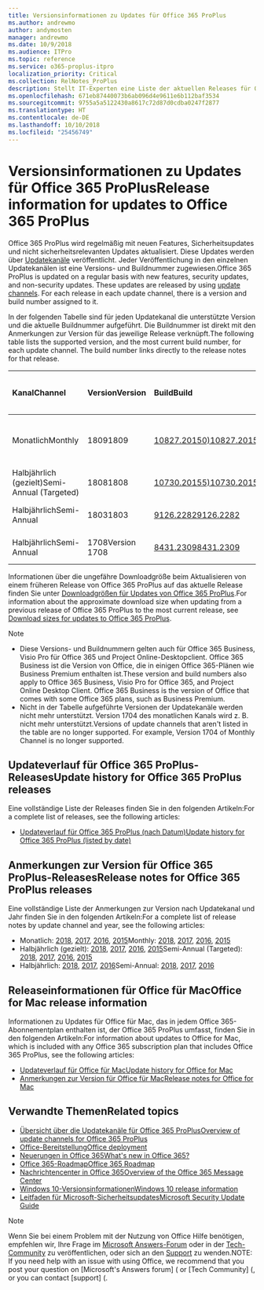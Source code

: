 ```yaml
---
title: Versionsinformationen zu Updates für Office 365 ProPlus
ms.author: andrewmo
author: andymosten
manager: andrewmo
ms.date: 10/9/2018
ms.audience: ITPro
ms.topic: reference
ms.service: o365-proplus-itpro
localization_priority: Critical
ms.collection: RelNotes_ProPlus
description: Stellt IT-Experten eine Liste der aktuellen Releases für Office 365 ProPlus für jeden Updatekanal sowie Links zu Anmerkungen zur Version und zum Updateverlauf zur Verfügung.
ms.openlocfilehash: 671eb87440073b6ab096d4e9611e6b112baf3534
ms.sourcegitcommit: 9755a5a5122430a8617c72d87d0cdba0247f2877
ms.translationtype: HT
ms.contentlocale: de-DE
ms.lasthandoff: 10/10/2018
ms.locfileid: "25456749"
---
```

# <a name="release-information-for-updates-to-office-365-proplus"></a><span data-ttu-id="247c0-103">Versionsinformationen zu Updates für Office 365 ProPlus</span><span class="sxs-lookup"><span data-stu-id="247c0-103">Release information for updates to Office 365 ProPlus</span></span>

<span data-ttu-id="247c0-p101">Office 365 ProPlus wird regelmäßig mit neuen Features, Sicherheitsupdates und nicht sicherheitsrelevanten Updates aktualisiert. Diese Updates werden über [Updatekanäle](https://docs.microsoft.com/DeployOffice/overview-of-update-channels-for-office-365-proplus) veröffentlicht. Jeder Veröffentlichung in den einzelnen Updatekanälen ist eine Versions- und Buildnummer zugewiesen.</span><span class="sxs-lookup"><span data-stu-id="247c0-p101">Office 365 ProPlus is updated on a regular basis with new features, security updates, and non-security updates. These updates are released by using [update channels](https://docs.microsoft.com/DeployOffice/overview-of-update-channels-for-office-365-proplus). For each release in each update channel, there is a version and build number assigned to it.</span></span> 

<span data-ttu-id="247c0-p102">In der folgenden Tabelle sind für jeden Updatekanal die unterstützte Version und die aktuelle Buildnummer aufgeführt. Die Buildnummer ist direkt mit den Anmerkungen zur Version für das jeweilige Release verknüpft.</span><span class="sxs-lookup"><span data-stu-id="247c0-p102">The following table lists the supported version, and the most current build number, for each update channel. The build number links directly to the release notes for that release.</span></span> 

  
|<span data-ttu-id="247c0-109">**Kanal**</span><span class="sxs-lookup"><span data-stu-id="247c0-109">**Channel**</span></span>|<span data-ttu-id="247c0-110">**Version**</span><span class="sxs-lookup"><span data-stu-id="247c0-110">**Version**</span></span>|<span data-ttu-id="247c0-111">**Build**</span><span class="sxs-lookup"><span data-stu-id="247c0-111">**Build**</span></span>|<span data-ttu-id="247c0-112">**Datum der Veröffentlichung**</span><span class="sxs-lookup"><span data-stu-id="247c0-112">**Release date**</span></span>|<span data-ttu-id="247c0-113">**Version unterstützt bis**</span><span class="sxs-lookup"><span data-stu-id="247c0-113">**Version supported until**</span></span>|
|:-----|:-----|:-----|:-----|:-----|
|<span data-ttu-id="247c0-114">Monatlich</span><span class="sxs-lookup"><span data-stu-id="247c0-114">Monthly</span></span>  <br/> |<span data-ttu-id="247c0-115">1809</span><span class="sxs-lookup"><span data-stu-id="247c0-115">1809</span></span>  <br/> |[<span data-ttu-id="247c0-116">10827.20150)</span><span class="sxs-lookup"><span data-stu-id="247c0-116">10827.20150)</span></span>](monthly-channel-2018.md#version-1809-october-9)  <br/> | <span data-ttu-id="247c0-117">9. Oktober 2018</span><span class="sxs-lookup"><span data-stu-id="247c0-117">October 9, 2018</span></span>  <br/> |<span data-ttu-id="247c0-118">Veröffentlichung von Version 1810</span><span class="sxs-lookup"><span data-stu-id="247c0-118">Version 1808 is released</span></span> <br/>|
|<span data-ttu-id="247c0-119">Halbjährlich (gezielt)</span><span class="sxs-lookup"><span data-stu-id="247c0-119">Semi-Annual (Targeted)</span></span>  <br/> |<span data-ttu-id="247c0-120">1808</span><span class="sxs-lookup"><span data-stu-id="247c0-120">1808</span></span>  <br/> |[<span data-ttu-id="247c0-121">10730.20155)</span><span class="sxs-lookup"><span data-stu-id="247c0-121">10730.20155)</span></span>](semi-annual-channel-targeted-2018.md#version-1808-october-9)  <br/> | <span data-ttu-id="247c0-122">9. Oktober 2018</span><span class="sxs-lookup"><span data-stu-id="247c0-122">October 9, 2018</span></span>  <br/> | <span data-ttu-id="247c0-123">13. März 2019</span><span class="sxs-lookup"><span data-stu-id="247c0-123">March 13, 2019</span></span> <br/>|
|<span data-ttu-id="247c0-124">Halbjährlich</span><span class="sxs-lookup"><span data-stu-id="247c0-124">Semi-Annual</span></span> <br/> |<span data-ttu-id="247c0-125">1803</span><span class="sxs-lookup"><span data-stu-id="247c0-125">1803</span></span>  <br/> | [<span data-ttu-id="247c0-126">9126.2282</span><span class="sxs-lookup"><span data-stu-id="247c0-126">9126.2282</span></span>](semi-annual-channel-2018.md#version-1803-october-9) <br/> |<span data-ttu-id="247c0-127">9. Oktober 2018</span><span class="sxs-lookup"><span data-stu-id="247c0-127">October 9, 2018</span></span>  <br/> | <span data-ttu-id="247c0-128">10. Dezember 2019</span><span class="sxs-lookup"><span data-stu-id="247c0-128">December 10, 2019</span></span> <br/>|
|<span data-ttu-id="247c0-129">Halbjährlich</span><span class="sxs-lookup"><span data-stu-id="247c0-129">Semi-Annual</span></span> <br/> |<span data-ttu-id="247c0-130">1708</span><span class="sxs-lookup"><span data-stu-id="247c0-130">Version 1708</span></span>  <br/> |[<span data-ttu-id="247c0-131">8431.2309</span><span class="sxs-lookup"><span data-stu-id="247c0-131">8431.2309</span></span>](semi-annual-channel-2018.md#version-1708-october-9)  <br/> |<span data-ttu-id="247c0-132">9. Oktober 2018</span><span class="sxs-lookup"><span data-stu-id="247c0-132">October 9, 2018</span></span>  <br/> | <span data-ttu-id="247c0-133">13. März 2019</span><span class="sxs-lookup"><span data-stu-id="247c0-133">March 13, 2019</span></span> <br/>|

<span data-ttu-id="247c0-134">Informationen über die ungefähre Downloadgröße beim Aktualisieren von einem früheren Release von Office 365 ProPlus auf das aktuelle Release finden Sie unter [Downloadgrößen für Updates von Office 365 ProPlus](download-sizes-office365-proplus-updates.md).</span><span class="sxs-lookup"><span data-stu-id="247c0-134">For information about the approximate download size when updating from a previous release of Office 365 ProPlus to the most current release, see [Download sizes for updates to Office 365 ProPlus](download-sizes-office365-proplus-updates.md).</span></span>

> [!NOTE]
> - <span data-ttu-id="247c0-p103">Diese Versions- und Buildnummern gelten auch für Office 365 Business, Visio Pro für Office 365 und Project Online-Desktopclient. Office 365 Business ist die Version von Office, die in einigen Office 365-Plänen wie Business Premium enthalten ist.</span><span class="sxs-lookup"><span data-stu-id="247c0-p103">These version and build numbers also apply to Office 365 Business, Visio Pro for Office 365, and Project Online Desktop Client. Office 365 Business is the version of Office that comes with some Office 365 plans, such as Business Premium.</span></span>
> - <span data-ttu-id="247c0-p104">Nicht in der Tabelle aufgeführte Versionen der Updatekanäle werden nicht mehr unterstützt. Version 1704 des monatlichen Kanals wird z. B. nicht mehr unterstützt.</span><span class="sxs-lookup"><span data-stu-id="247c0-p104">Versions of update channels that aren't listed in the table are no longer supported. For example, Version 1704 of Monthly Channel is no longer supported.</span></span> 


## <a name="update-history-for-office-365-proplus-releases"></a><span data-ttu-id="247c0-139">Updateverlauf für Office 365 ProPlus-Releases</span><span class="sxs-lookup"><span data-stu-id="247c0-139">Update history for Office 365 ProPlus releases</span></span>

<span data-ttu-id="247c0-140">Eine vollständige Liste der Releases finden Sie in den folgenden Artikeln:</span><span class="sxs-lookup"><span data-stu-id="247c0-140">For a complete list of releases, see the following articles:</span></span>
 - [<span data-ttu-id="247c0-141">Updateverlauf für Office 365 ProPlus (nach Datum)</span><span class="sxs-lookup"><span data-stu-id="247c0-141">Update history for Office 365 ProPlus (listed by date)</span></span>](update-history-office365-proplus-by-date.md)

## <a name="release-notes-for-office-365-proplus-releases"></a><span data-ttu-id="247c0-142">Anmerkungen zur Version für Office 365 ProPlus-Releases</span><span class="sxs-lookup"><span data-stu-id="247c0-142">Release notes for Office 365 ProPlus releases</span></span>

<span data-ttu-id="247c0-143">Eine vollständige Liste der Anmerkungen zur Version nach Updatekanal und Jahr finden Sie in den folgenden Artikeln:</span><span class="sxs-lookup"><span data-stu-id="247c0-143">For a complete list of release notes by update channel and year, see the following articles:</span></span>
 - <span data-ttu-id="247c0-144">Monatlich: [2018](monthly-channel-2018.md), [2017](monthly-channel-2017.md), [2016](monthly-channel-2016.md), [2015](monthly-channel-2015.md)</span><span class="sxs-lookup"><span data-stu-id="247c0-144">Monthly: [2018](monthly-channel-2018.md), [2017](monthly-channel-2017.md), [2016](monthly-channel-2016.md), [2015](monthly-channel-2015.md)</span></span>
 - <span data-ttu-id="247c0-145">Halbjährlich (gezielt): [2018](semi-annual-channel-targeted-2018.md), [2017](semi-annual-channel-targeted-2017.md), [2016](semi-annual-channel-targeted-2016.md), [2015](semi-annual-channel-targeted-2015.md)</span><span class="sxs-lookup"><span data-stu-id="247c0-145">Semi-Annual (Targeted): [2018](semi-annual-channel-targeted-2018.md), [2017](semi-annual-channel-targeted-2017.md), [2016](semi-annual-channel-targeted-2016.md), [2015](semi-annual-channel-targeted-2015.md)</span></span>
 - <span data-ttu-id="247c0-146">Halbjährlich: [2018](semi-annual-channel-2018.md), [2017](semi-annual-channel-2017.md), [2016](semi-annual-channel-2016.md)</span><span class="sxs-lookup"><span data-stu-id="247c0-146">Semi-Annual: [2018](semi-annual-channel-2018.md), [2017](semi-annual-channel-2017.md), [2016](semi-annual-channel-2016.md)</span></span>

## <a name="office-for-mac-release-information"></a><span data-ttu-id="247c0-147">Releaseinformationen für Office für Mac</span><span class="sxs-lookup"><span data-stu-id="247c0-147">Office for Mac release information</span></span>

<span data-ttu-id="247c0-148">Informationen zu Updates für Office für Mac, das in jedem Office 365-Abonnementplan enthalten ist, der Office 365 ProPlus umfasst, finden Sie in den folgenden Artikeln:</span><span class="sxs-lookup"><span data-stu-id="247c0-148">For information about updates to Office for Mac, which is included with any Office 365 subscription plan that includes Office 365 ProPlus, see the following articles:</span></span>
 - [<span data-ttu-id="247c0-149">Updateverlauf für Office für Mac</span><span class="sxs-lookup"><span data-stu-id="247c0-149">Update history for Office for Mac</span></span>](update-history-office-for-mac.md)
 - [<span data-ttu-id="247c0-150">Anmerkungen zur Version für Office für Mac</span><span class="sxs-lookup"><span data-stu-id="247c0-150">Release notes for Office for Mac</span></span>](release-notes-office-for-mac.md)


## <a name="related-topics"></a><span data-ttu-id="247c0-151">Verwandte Themen</span><span class="sxs-lookup"><span data-stu-id="247c0-151">Related topics</span></span>

- [<span data-ttu-id="247c0-152">Übersicht über die Updatekanäle für Office 365 ProPlus</span><span class="sxs-lookup"><span data-stu-id="247c0-152">Overview of update channels for Office 365 ProPlus</span></span>](https://docs.microsoft.com/DeployOffice/overview-of-update-channels-for-office-365-proplus)
- [<span data-ttu-id="247c0-153">Office-Bereitstellung</span><span class="sxs-lookup"><span data-stu-id="247c0-153">Office deployment</span></span>](https://docs.microsoft.com/deployoffice/)
- [<span data-ttu-id="247c0-154">Neuerungen in Office 365</span><span class="sxs-lookup"><span data-stu-id="247c0-154">What's new in Office 365?</span></span>](https://support.office.com/article/95c8d81d-08ba-42c1-914f-bca4603e1426)
- [<span data-ttu-id="247c0-155">Office 365-Roadmap</span><span class="sxs-lookup"><span data-stu-id="247c0-155">Office 365 Roadmap</span></span>](https://products.office.com/business/office-365-roadmap)
- [<span data-ttu-id="247c0-156">Nachrichtencenter in Office 365</span><span class="sxs-lookup"><span data-stu-id="247c0-156">Overview of the Office 365 Message Center</span></span>](https://support.office.com/article/38fb3333-bfcc-4340-a37b-deda509c2093)
- [<span data-ttu-id="247c0-157">Windows 10-Versionsinformationen</span><span class="sxs-lookup"><span data-stu-id="247c0-157">Windows 10 release information</span></span>](https://www.microsoft.com/itpro/windows-10/release-information)
- [<span data-ttu-id="247c0-158">Leitfaden für Microsoft-Sicherheitsupdates</span><span class="sxs-lookup"><span data-stu-id="247c0-158">Microsoft Security Update Guide</span></span>](https://portal.msrc.microsoft.com/)

> [!NOTE]
> <span data-ttu-id="247c0-159">Wenn Sie bei einem Problem mit der Nutzung von Office Hilfe benötigen, empfehlen wir, Ihre Frage im [Microsoft Answers-Forum](https://answers.microsoft.com/) oder in der [Tech-Community](https://techcommunity.microsoft.com/) zu veröffentlichen, oder sich an den [Support](https://support.microsoft.com/contactus) zu wenden.</span><span class="sxs-lookup"><span data-stu-id="247c0-159">NOTE: If you need help with an issue with using Office, we recommend that you post your question on [Microsoft's Answers forum] ([](https://answers.microsoft.com/) or [Tech Community] ([](https://techcommunity.microsoft.com/), or you can contact [support] ([](https://support.microsoft.com/contactus).</span></span>
